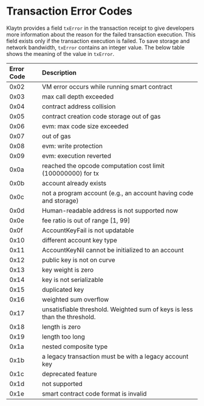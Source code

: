 # Transaction Error Codes <a id="transaction-error-codes"></a>

Klaytn provides a field `txError` in the transaction receipt to give developers more information about the reason for the failed transaction execution. This field exists only if the transaction execution is failed. To save storage and network bandwidth, `txError` contains an integer value. The below table shows the meaning of the value in `txError`.

| Error Code | Description |
| :--- | :--- |
| 0x02 | VM error occurs while running smart contract |
| 0x03 | max call depth exceeded |
| 0x04 | contract address collision |
| 0x05 | contract creation code storage out of gas |
| 0x06 | evm: max code size exceeded |
| 0x07 | out of gas |
| 0x08 | evm: write protection |
| 0x09 | evm: execution reverted |
| 0x0a | reached the opcode computation cost limit \(100000000\) for tx |
| 0x0b | account already exists |
| 0x0c | not a program account \(e.g., an account having code and storage\) |
| 0x0d | Human-readable address is not supported now |
| 0x0e | fee ratio is out of range \[1, 99\] |
| 0x0f | AccountKeyFail is not updatable |
| 0x10 | different account key type |
| 0x11 | AccountKeyNil cannot be initialized to an account |
| 0x12 | public key is not on curve |
| 0x13 | key weight is zero |
| 0x14 | key is not serializable |
| 0x15 | duplicated key |
| 0x16 | weighted sum overflow |
| 0x17 | unsatisfiable threshold. Weighted sum of keys is less than the threshold. |
| 0x18 | length is zero |
| 0x19 | length too long |
| 0x1a | nested composite type |
| 0x1b | a legacy transaction must be with a legacy account key |
| 0x1c | deprecated feature |
| 0x1d | not supported |
| 0x1e | smart contract code format is invalid |

